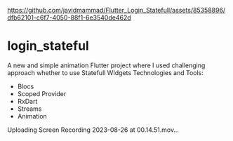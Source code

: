 
https://github.com/javidmammad/Flutter_Login_Statefull/assets/85358896/dfb62101-c6f7-4050-88f1-6e3540de462d
# login_stateful

A new and simple animation Flutter project where I used challenging approach whether to use Statefull WIdgets
Technologies and Tools: 
- Blocs
- Scoped Provider
- RxDart
- Streams
- Animation

Uploading Screen Recording 2023-08-26 at 00.14.51.mov…
